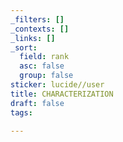 ```yaml
---
_filters: []
_contexts: []
_links: []
_sort:
  field: rank
  asc: false
  group: false
sticker: lucide//user
title: CHARACTERIZATION
draft: false
tags:

---
```

